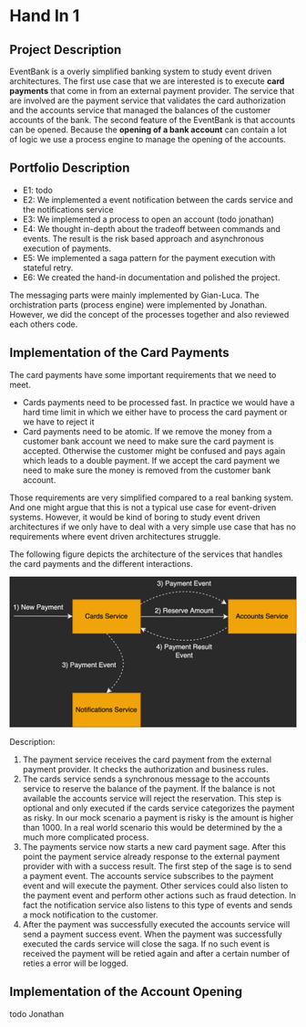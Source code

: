 # Hand In 1

## Project Description

EventBank is a overly simplified banking system to study event driven architectures. The first use case that we are interested is to execute **card payments** that come in from an external payment provider. The service that are involved are the payment service that validates the card authorization and the accounts service that managed the balances of the customer accounts of the bank. The second feature of the EventBank is that accounts can be opened. Because the **opening of a bank account** can contain a lot of logic we use a process engine to manage the opening of the accounts.

## Portfolio Description

- E1: todo
- E2: We implemented a event notification between the cards service and the notifications service
- E3: We implemented a process to open an account (todo jonathan)
- E4: We thought in-depth about the tradeoff between commands and events. The result is the risk based approach and asynchronous execution of payments.
- E5: We implemented a saga pattern for the payment execution with stateful retry.
- E6: We created the hand-in documentation and polished the project.

The messaging parts were mainly implemented by Gian-Luca. The orchistration parts (process engine) were implemented by Jonathan. However, we did the concept of the processes together and also reviewed each others code.

## Implementation of the Card Payments

The card payments have some important requirements that we need to meet.

- Cards payments need to be processed fast. In practice we would have a hard time limit in which we either have to process the card payment or we have to reject it
- Card payments need to be atomic. If we remove the money from a customer bank account we need to make sure the card payment is accepted. Otherwise the customer might be confused and pays again which leads to a double payment. If we accept the card payment we need to make sure the money is removed from the customer bank account.

Those requirements are very simplified compared to a real banking system. And one might argue that this is not a typical use case for event-driven systems. However, it would be kind of boring to study event driven architectures if we only have to deal with a very simple use case that has no requirements where event driven architectures struggle.

The following figure depicts the architecture of the services that handles the card payments and the different interactions.

![](./overview.drawio.png)

Description:

1. The payment service receives the card payment from the external payment provider. It checks the authorization and business rules.
2. The cards service sends a synchronous message to the accounts service to reserve the balance of the payment. If the balance is not available the accounts service will reject the reservation. This step is optional and only executed if the cards service categorizes the payment as risky. In our mock scenario a payment is risky is the amount is higher than 1000. In a real world scenario this would be determined by the a much more complicated process.
3. The payments service now starts a new card payment sage. After this point the payment service already response to the external payment provider with with a success result. The first step of the sage is to send a payment event. The accounts service subscribes to the payment event and will execute the payment. Other services could also listen to the payment event and perform other actions such as fraud detection. In fact the notification service also listens to this type of events and sends a mock notification to the customer.
4. After the payment was successfully executed the accounts service will send a payment success event. When the payment was successfully executed the cards service will close the saga. If no such event is received the payment will be retied again and after a certain number of reties a error will be logged.

## Implementation of the Account Opening

todo Jonathan